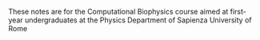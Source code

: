 These notes are for the Computational Biophysics course aimed at first-year undergraduates at the Physics Department of Sapienza University of Rome
